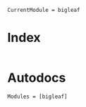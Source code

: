 ```@meta
CurrentModule = bigleaf
```
# Index
```@index
```

# Autodocs
```@autodocs
Modules = [bigleaf]
```
